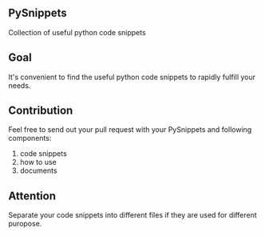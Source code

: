 ## PySnippets
Collection of useful python code snippets

## Goal
It's convenient to find the useful python code snippets to rapidly fulfill your needs.

## Contribution
Feel free to send out your pull request with your PySnippets and following components:
1. code snippets
2. how to use 
3. documents

## Attention
Separate your code snippets into different files if they are used for different puropose.




